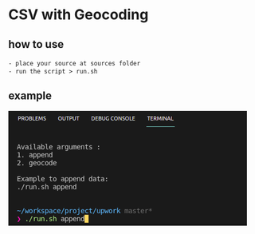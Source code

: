 # CSV with Geocoding

## how to use

    - place your source at sources folder
    - run the script > run.sh

## example

![title](git-folder/menu-list.png)
